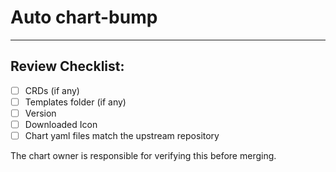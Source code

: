 # Auto chart-bump

---

## Review Checklist:
- [ ] CRDs (if any)
- [ ] Templates folder (if any)
- [ ] Version
- [ ] Downloaded Icon
- [ ] Chart yaml files match the upstream repository

The chart owner is responsible for verifying this before merging.